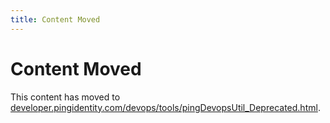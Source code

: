 ```yaml
---
title: Content Moved
---
```

# Content Moved

This content has moved to [developer.pingidentity.com/devops/tools/pingDevopsUtil_Deprecated.html](https://developer.pingidentity.com/devops/tools/pingDevopsUtil_Deprecated.html).
